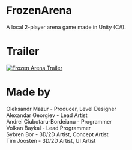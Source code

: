 # FrozenArena #
A local 2-player arena game made in Unity (C#).

# Trailer #
[![Frozen Arena Trailer](https://img.youtube.com/vi/W2tr2apDG1/0.jpg)](https://www.youtube.com/watch?v=W2tr2apDG1 "Frozen Arena Trailer")

# Made by #
Oleksandr Mazur - Producer, Level Designer\
Alexandar Georgiev - Lead Artist\
Andrei Ciubotaru-Bordeianu - Programmer\
Volkan Baykal - Lead Programmer\
Sybren Bor - 3D/2D Artist, Concept Artist\
Tim Joosten - 3D/2D Artist, UI Artist
